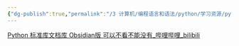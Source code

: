 ```yaml
---
{"dg-publish":true,"permalink":"/3 计算机/编程语言和语法/python/学习资源/python文档整理/","title":"python文档整理"}
---
```



[Python 标准库文档库 Obsidian版 可以不看不能没有\_哔哩哔哩\_bilibili](https://www.bilibili.com/video/BV1E84y1f7Tq/?spm_id_from=333.1007.tianma.21-1-79.click&vd_source=20cb3e7c6ad3d64f0eb2d763ff005080)